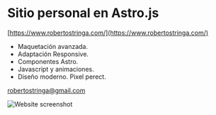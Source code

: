 # Sitio personal en Astro.js
[https://www.robertostringa.com/](https://www.robertostringa.com/)

- Maquetación avanzada.
- Adaptación Responsive.
- Componentes Astro.
- Javascript y animaciones.
- Diseño moderno. Pixel perect.

robertostringa@gmail.com

<img src="https://stringa-dev.vercel.app/readme-capture.webp" alt="Website screenshot"/>
